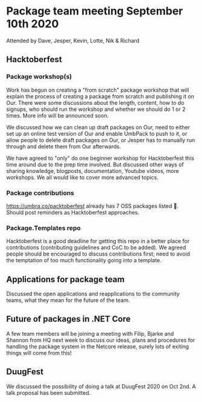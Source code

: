 # Package team meeting September 10th 2020

Attended by Dave, Jesper, Kevin, Lotte, Nik & Richard

## Hacktoberfest

### Package workshop(s)

Work has begun on creating a "from scratch" package workshop that will explain the process of creating a package from scratch and publishing it on Our. There were some discussions about the length, content, how to do signups, who should run the workshop and whether we should do 1 or 2 times. More info will be announced soon.

We discussed how we can clean up draft packages on Our, need to either set up an online test version of Our and enable UmbPack to push to it, or allow people to delete draft packages on Our, or Jesper has to manually run through and delete them from Our afterwards.

We have agreed to "only" do one beginner workshop for Hacktoberfest this time around due to the prep time involved. But discussed other ways of sharing knowledge, blogposts, documentation, Youtube videos, more workshops. We all would like to cover more advanced topics.

### Package contributions

https://umbra.co/packtoberfest already has 7 OSS packages listed 🎉. Should post reminders as Hacktoberfest approaches.

### Package.Templates repo

Hacktoberfest is a good deadline for getting this repo in a better place for contributions (contributing guidelines and CoC to be added). We agreed people should be encouraged to discuss contributions first; need to avoid the temptation of too much functionality going into a template.

## Applications for package team

Discussed the open applications and reapplications to the community teams, what they mean for the future of the team. 

## Future of packages in .NET Core

A few team members will be joining a meeting with Filip, Bjarke and Shannon from HQ next week to discuss our ideas, plans and procedures for handling the package system in the Netcore release, surely lots of exiting things will come from this!

## DuugFest

We discussed the possibility of doing a talk at DuugFest 2020 on Oct 2nd. A talk proposal has been submitted.
